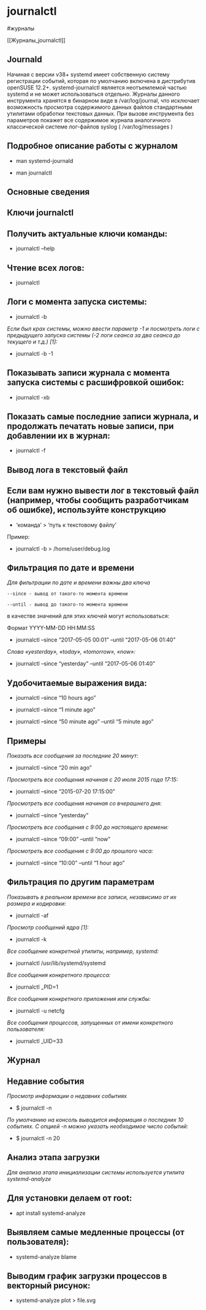 

# journalctl



  #журналы

[[Журналы_journalctl]]

## Journald

Начиная с версии v38+ systemd имеет собственную систему регистрации событий, которая по умолчанию включена в дистрибутив openSUSE 12.2+. systemd-journalctl является неотъемлемой частью systemd и не может использоваться отдельно. Журналы данного инструмента хранятся в бинарном виде в /var/log/journal, что исключает возможность просмотра содержимого данных файлов стандартными утилитами обработки текстовых данных. При вызове инструмента без параметров покажет все содержимое журнала аналогичного классической системе лог-файлов syslog ( /var/log/messages )

## Подробное описание работы с журналом

- man systemd-journald
    
- man journalctl
    

## Основные сведения

## Ключи journalctl

## Получить актуальные ключи команды:

- journalctl –help

## Чтение всех логов:

- journalctl

## Логи с момента запуска системы:

- journalctl -b

*Если был крах системы, можно ввести параметр -1 и посмотреть логи с предыдущего запуска системы (-2 логи сеанса за два сеанса до текущего и т.д.) \[1\]:*

- journalctl -b -1

## Показывать записи журнала с момента запуска системы с расшифровкой ошибок:

- journalctl -xb

## Показать самые последние записи журнала, и продолжать печатать новые записи, при добавлении их в журнал:

- journalctl -f

## Вывод лога в текстовый файл

## Если вам нужно вывести лог в текстовый файл (например, чтобы сообщить разработчикам об ошибке), используйте конструкцию

- ‘команда’ > ‘путь к текстовому файлу’

Пример:

- journalctl -b > /home/user/debug.log

## Фильтрация по дате и времени

*Для фильтрации по дате и времени важны два ключа*

```
--since - вывод от такого-то момента времени

--until - вывод до такого-то момента времени
```

в качестве значений для этих ключей могут использоваться:

Формат YYYY-MM-DD HH:MM:SS

- journalctl –since “2017-05-05 00:01” –until “2017-05-06 01:40”

*Слова «yesterday», «today», «tomorrow», «now»:*

- journalctl –since “yesterday” –until “2017-05-06 01:40”

## Удобочитаемые выражения вида:

- journalctl –since “10 hours ago”
    
- journalctl –since “1 minute ago”
    
- journalctl –since “50 minute ago” –until “5 minute ago”
    

## Примеры

*Показать все сообщения за последние 20 минут:*

- journalctl –since “20 min ago”

*Просмотреть все сообщения начиная с 20 июля 2015 года 17:15:*

- journalctl –since “2015-07-20 17:15:00”

*Просмотреть все сообщения начиная со вчерашнего дня:*

- journalctl –since “yesterday”

*Просмотреть все сообщения с 9:00 до настоящего времени:*

- journalctl –since “09:00” –until “now”

*Просмотреть все сообщения с 9:00 до прошлого часа:*

- journalctl –since “10:00” –until “1 hour ago”

## Фильтрация по другим параметрам

*Показывать в реальном времени все записи, независимо от их размера и кодировки:*

- journalctl -af

*Просмотр сообщений ядра \[1\]:*

- journalctl -k

*Все сообщение конкретной утилиты, например, systemd:*

- journalctl /usr/lib/systemd/systemd

*Все сообщения конкретного процесса:*

- journalctl \_PID=1

*Все сообщения конкретного приложения или службы:*

- journalctl -u netcfg

*Все сообщения процессов, запущенных от имени конкретного пользователя:*

- journalctl \_UID=33

## Журнал

## Недавние события

*Просмотр информации о недавних событиях*

- $ journalctl -n

*По умолчанию на консоль выводится информация о последних 10 событиях. С опцией -n можно указать необходимое число событий:*

- $ journalctl -n 20

## Анализ этапа загрузки

*Для анализа этапа инициализации системы используется утилита systemd-analyze*

## Для установки делаем от root:

- apt install systemd-analyze

## Выявляем самые медленные процессы (от пользователя):

- systemd-analyze blame

## Выводим график загрузки процессов в векторный рисунок:

- systemd-analyze plot > file.svg